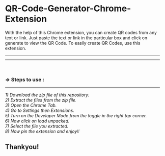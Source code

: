 # QR-Code-Generator-Chrome-Extension
With the help of this Chrome extension, you can create QR codes from any text or link. Just paste the text or link in the particular box and click on generate to view the QR Code. To easily create QR Codes, use this extension.
<hr><hr><br>
<h3>=> Steps to use :</h3>
<hr>
<i>
1) Download the zip file of this repository.<br>
2) Extract the files from the zip file.<br>
3) Open the Chrome Tab.<br>
4) Go to Settings then Extensions.<br>
5) Turn on the Developer Mode from the toggle in the right top corner.<br>
6) Now click on load unpacked.<br>
7) Select the file you extracted.<br>
8) Now pin the extension and enjoy!!<br>
</i>

<h2>Thankyou!</h2>
